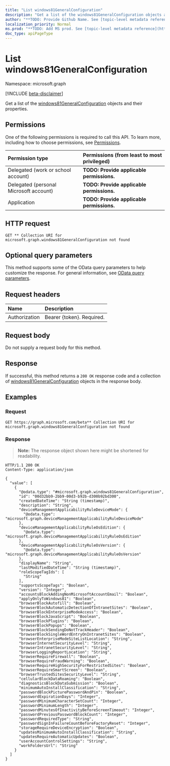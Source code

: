 ```yaml
---
title: "List windows81GeneralConfiguration"
description: "Get a list of the windows81GeneralConfiguration objects and their properties."
author: "**TODO: Provide Github Name. See [topic-level metadata reference](https://msgo.azurewebsites.net/add/document/guidelines/metadata.html#topic-level-metadata)**"
localization_priority: Normal
ms.prod: "**TODO: Add MS prod. See [topic-level metadata reference](https://msgo.azurewebsites.net/add/document/guidelines/metadata.html#topic-level-metadata)**"
doc_type: apiPageType
---
```


# List windows81GeneralConfiguration
Namespace: microsoft.graph

[!INCLUDE [beta-disclaimer](../../includes/beta-disclaimer.md)]

Get a list of the [windows81GeneralConfiguration](../resources/windows81generalconfiguration.md) objects and their properties.

## Permissions
One of the following permissions is required to call this API. To learn more, including how to choose permissions, see [Permissions](/graph/permissions-reference).

|Permission type|Permissions (from least to most privileged)|
|:---|:---|
|Delegated (work or school account)|**TODO: Provide applicable permissions.**|
|Delegated (personal Microsoft account)|**TODO: Provide applicable permissions.**|
|Application|**TODO: Provide applicable permissions.**|

## HTTP request

<!-- {
  "blockType": "ignored"
}
-->
``` http
GET ** Collection URI for microsoft.graph.windows81GeneralConfiguration not found
```

## Optional query parameters
This method supports some of the OData query parameters to help customize the response. For general information, see [OData query parameters](/graph/query-parameters).

## Request headers
|Name|Description|
|:---|:---|
|Authorization|Bearer {token}. Required.|

## Request body
Do not supply a request body for this method.

## Response

If successful, this method returns a `200 OK` response code and a collection of [windows81GeneralConfiguration](../resources/windows81generalconfiguration.md) objects in the response body.

## Examples

### Request
<!-- {
  "blockType": "request",
  "name": "list_windows81generalconfiguration"
}
-->
``` http
GET https://graph.microsoft.com/beta** Collection URI for microsoft.graph.windows81GeneralConfiguration not found
```


### Response
>**Note:** The response object shown here might be shortened for readability.
<!-- {
  "blockType": "response",
  "truncated": true,
  "@odata.type": "Collection(microsoft.graph.windows81GeneralConfiguration)"
}
-->
``` http
HTTP/1.1 200 OK
Content-Type: application/json

{
  "value": [
    {
      "@odata.type": "#microsoft.graph.windows81GeneralConfiguration",
      "id": "00d32bb9-2bb9-00d3-b92b-d300b92bd300",
      "createdDateTime": "String (timestamp)",
      "description": "String",
      "deviceManagementApplicabilityRuleDeviceMode": {
        "@odata.type": "microsoft.graph.deviceManagementApplicabilityRuleDeviceMode"
      },
      "deviceManagementApplicabilityRuleOsEdition": {
        "@odata.type": "microsoft.graph.deviceManagementApplicabilityRuleOsEdition"
      },
      "deviceManagementApplicabilityRuleOsVersion": {
        "@odata.type": "microsoft.graph.deviceManagementApplicabilityRuleOsVersion"
      },
      "displayName": "String",
      "lastModifiedDateTime": "String (timestamp)",
      "roleScopeTagIds": [
        "String"
      ],
      "supportsScopeTags": "Boolean",
      "version": "Integer",
      "accountsBlockAddingNonMicrosoftAccountEmail": "Boolean",
      "applyOnlyToWindows81": "Boolean",
      "browserBlockAutofill": "Boolean",
      "browserBlockAutomaticDetectionOfIntranetSites": "Boolean",
      "browserBlockEnterpriseModeAccess": "Boolean",
      "browserBlockJavaScript": "Boolean",
      "browserBlockPlugins": "Boolean",
      "browserBlockPopups": "Boolean",
      "browserBlockSendingDoNotTrackHeader": "Boolean",
      "browserBlockSingleWordEntryOnIntranetSites": "Boolean",
      "browserEnterpriseModeSiteListLocation": "String",
      "browserInternetSecurityLevel": "String",
      "browserIntranetSecurityLevel": "String",
      "browserLoggingReportLocation": "String",
      "browserRequireFirewall": "Boolean",
      "browserRequireFraudWarning": "Boolean",
      "browserRequireHighSecurityForRestrictedSites": "Boolean",
      "browserRequireSmartScreen": "Boolean",
      "browserTrustedSitesSecurityLevel": "String",
      "cellularBlockDataRoaming": "Boolean",
      "diagnosticsBlockDataSubmission": "Boolean",
      "minimumAutoInstallClassification": "String",
      "passwordBlockPicturePasswordAndPin": "Boolean",
      "passwordExpirationDays": "Integer",
      "passwordMinimumCharacterSetCount": "Integer",
      "passwordMinimumLength": "Integer",
      "passwordMinutesOfInactivityBeforeScreenTimeout": "Integer",
      "passwordPreviousPasswordBlockCount": "Integer",
      "passwordRequiredType": "String",
      "passwordSignInFailureCountBeforeFactoryReset": "Integer",
      "storageRequireDeviceEncryption": "Boolean",
      "updatesMinimumAutoInstallClassification": "String",
      "updatesRequireAutomaticUpdates": "Boolean",
      "userAccountControlSettings": "String",
      "workFoldersUrl": "String"
    }
  ]
}
```

